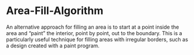 # Area-Fill-Algorithm
 An alternative approach for filling an area is to start at a point inside the area and “paint” the interior, point by point, out to the boundary. This is a particularly useful technique for filling areas with irregular borders, such as a design created with a paint program.

